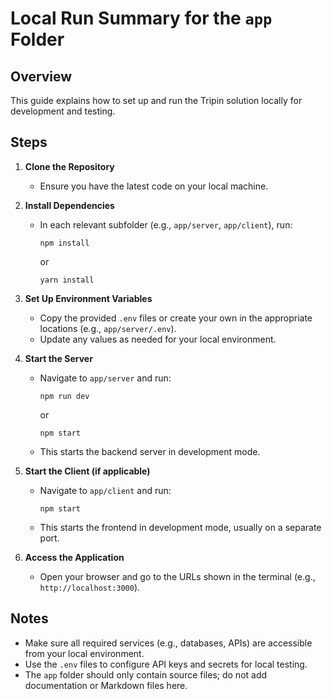# Local Run Summary for the `app` Folder

## Overview

This guide explains how to set up and run the Tripin solution locally for development and testing.

## Steps

1. **Clone the Repository**
   - Ensure you have the latest code on your local machine.

2. **Install Dependencies**
   - In each relevant subfolder (e.g., `app/server`, `app/client`), run:
     ```
     npm install
     ```
     or
     ```
     yarn install
     ```

3. **Set Up Environment Variables**
   - Copy the provided `.env` files or create your own in the appropriate locations (e.g., `app/server/.env`).
   - Update any values as needed for your local environment.

4. **Start the Server**
   - Navigate to `app/server` and run:
     ```
     npm run dev
     ```
     or
     ```
     npm start
     ```
   - This starts the backend server in development mode.

5. **Start the Client (if applicable)**
   - Navigate to `app/client` and run:
     ```
     npm start
     ```
   - This starts the frontend in development mode, usually on a separate port.

6. **Access the Application**
   - Open your browser and go to the URLs shown in the terminal (e.g., `http://localhost:3000`).

## Notes

- Make sure all required services (e.g., databases, APIs) are accessible from your local environment.
- Use the `.env` files to configure API keys and secrets for local testing.
- The `app` folder should only contain source files; do not add documentation or Markdown files here.

